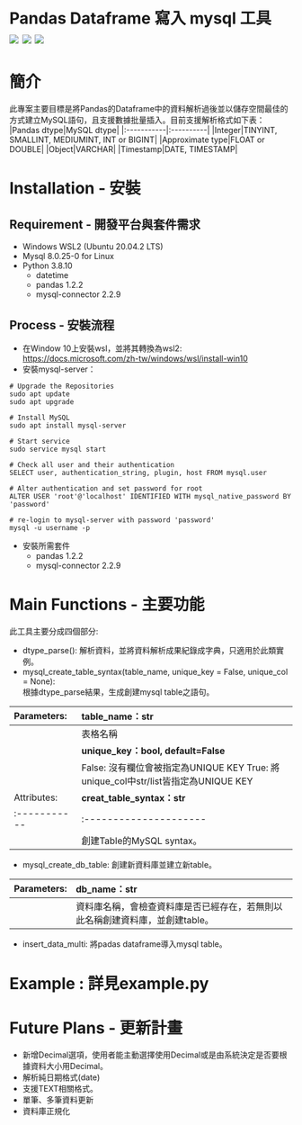 Pandas Dataframe 寫入 mysql 工具  
![](https://img.shields.io/badge/python-3.8-blue) ![](https://img.shields.io/badge/MySQL-8.0.25--0%20LTS-orange) ![](https://img.shields.io/badge/Ubuntu-20.04.2%20LTS-orange)
===============================
# 簡介
此專案主要目標是將Pandas的Dataframe中的資料解析過後並以儲存空間最佳的方式建立MySQL語句，且支援數據批量插入。目前支援解析格式如下表：  
|Pandas dtype|MySQL dtype|
|:-----------|:----------|
|Integer|TINYINT, SMALLINT, MEDIUMINT, INT or BIGINT|
|Approximate type|FLOAT or DOUBLE|
|Object|VARCHAR|
|Timestamp|DATE, TIMESTAMP|

# Installation - 安裝
## Requirement - 開發平台與套件需求

* Windows WSL2 (Ubuntu 20.04.2 LTS)
* Mysql 8.0.25-0 for Linux
* Python 3.8.10
  * datetime 
  * pandas 1.2.2
  * mysql-connector 2.2.9

## Process - 安裝流程
* 在Window 10上安裝wsl，並將其轉換為wsl2: https://docs.microsoft.com/zh-tw/windows/wsl/install-win10
* 安裝mysql-server：
````
# Upgrade the Repositories
sudo apt update 
sudo apt upgrade

# Install MySQL
sudo apt install mysql-server

# Start service
sudo service mysql start

# Check all user and their authentication 
SELECT user, authentication_string, plugin, host FROM mysql.user

# Alter authentication and set password for root
ALTER USER 'root'@'localhost' IDENTIFIED WITH mysql_native_password BY 'password'

# re-login to mysql-server with password 'password'
mysql -u username -p
````
* 安裝所需套件
  * pandas 1.2.2
  * mysql-connector 2.2.9


# Main Functions - 主要功能
此工具主要分成四個部分: 
* dtype_parse(): 解析資料，並將資料解析成果紀錄成字典，只適用於此類實例。
* mysql_create_table_syntax(table_name, unique_key = False, unique_col = None):  
根據dtype_parse結果，生成創建mysql table之語句。  

|Parameters: |**table_name：str**|
|:---------|:------------------|
|          |  表格名稱|
|          |**unique_key：bool, default=False**|
|          |  False: 沒有欄位會被指定為UNIQUE KEY    True: 將unique_col中str/list皆指定為UNIQUE KEY|
|Attributes: |**creat_table_syntax：str**|
|:-----------|:---------------------|
|            |  創建Table的MySQL syntax。|

* mysql_create_db_table: 創建新資料庫並建立新table。

|Parameters: |**db_name：str**|
|:---------|:---------------|
|          |資料庫名稱，會檢查資料庫是否已經存在，若無則以此名稱創建資料庫，並創建table。|

* insert_data_multi: 將padas dataframe導入mysql table。

# Example : 詳見example.py

# Future Plans - 更新計畫
* 新增Decimal選項，使用者能主動選擇使用Decimal或是由系統決定是否要根據資料大小用Decimal。
* 解析純日期格式(date)
* 支援TEXT相關格式。
* 單筆、多筆資料更新
* 資料庫正規化

